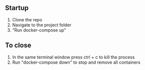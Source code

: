 ## Startup
1) Clone the repo
2) Navigate to the project folder
3) "Run docker-compose up"

## To close
1) In the same terminal window press ctrl + c to kill the process
2) Run "docker-compose down" to stop and remove all containers